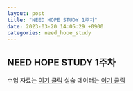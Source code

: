 ```yaml
---
layout: post
title: "NEED HOPE STUDY 1주차"
date: 2023-03-20 14:05:29 +0900
categories: need_hope_study
---
```


## NEED HOPE STUDY 1주차

수업 자료는 [여기 클릭](./study/)
실습 데이터는 [여기 클릭](./study/)
